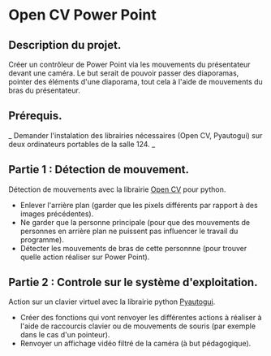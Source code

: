 # Open CV Power Point

## Description du projet.
Créer un contrôleur de Power Point via les mouvements du présentateur devant une caméra. Le but serait de pouvoir passer des diaporamas, pointer des éléments d'une diaporama, tout cela à l'aide de mouvements du bras du présentateur.

## Prérequis.
  _ Demander l'instalation des librairies nécessaires (Open CV, Pyautogui) sur deux ordinateurs portables de la salle 124.
  _ 

## Partie 1 : Détection de mouvement.
Détection de mouvements avec la librairie [Open CV](https://pypi.org/project/opencv-python/) pour python.
  - Enlever l'arrière plan (garder que les pixels différents par rapport à des images précédentes).
  - Ne garder que la personne principale (pour que des mouvements de personnes en arrière plan ne puissent pas influencer le travail du programme).
  - Détecter les mouvements de bras de cette personnne (pour trouver quelle action réaliser sur Power Point).

## Partie 2 : Controle sur le système d'exploitation.
Action sur un clavier virtuel avec la librairie python [Pyautogui](https://github.com/asweigart/pyautogui).
  - Créer des fonctions qui vont renvoyer les différentes actions à réaliser à l'aide de raccourcis clavier ou de mouvements de souris (par exemple dans le cas d'un pointeur).
  - Renvoyer un affichage vidéo filtré de la caméra (à but pédagogique).
